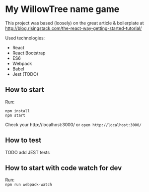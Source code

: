 # My WillowTree name game

This project was based (loosely) on the great article & boilerplate at
http://blog.risingstack.com/the-react-way-getting-started-tutorial/

Used technologies:  

- React
- React Bootstrap
- ES6
- Webpack
- Babel
- Jest (TODO)

## How to start

Run:  
```
npm install
npm start
```

Check your http://localhost:3000/ or  `open http://localhost:3000/`

## How to test

TODO add JEST tests

## How to start with code watch for dev

Run:  
`npm run webpack-watch`

